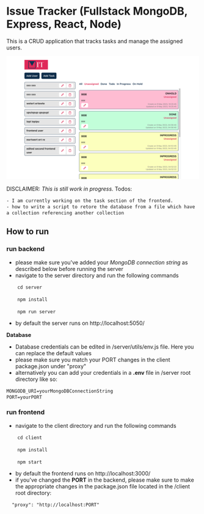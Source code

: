 # Issue Tracker (Fullstack MongoDB, Express, React, Node)
This is a CRUD application that tracks tasks and manage the assigned users.

![Project Preview](/client/src/assets/Screenshot%202023-05-10%20at%2009-38-49%20Issue%20Tracker.png)

DISCLAIMER:
*This is still work in progress.*
Todos:

    - I am currently working on the task section of the frontend.
    - how to write a script to retore the database from a file which have a collection referencing another collection

## How to run
### run backend
-   please make sure you've added your *MongoDB connection string* as described below before running the server
-   navigate to the server directory and run the following commands

```
    cd server

    npm install

    npm run server
```
-   by default the server runs on http://localhost:5050/

**Database**
-   Database credentials can be edited in /server/utils/env.js file. Here you can replace the default values
-   please make sure you match your PORT changes in the client package.json under "proxy"
-   alternatively you can add your credentials in a **.env** file in /server root directory like so:
```
MONGODB_URI=yourMongoDBConnectionString
PORT=yourPORT
```

### run frontend
-   navigate to the client directory and run the following commands
```
    cd client

    npm install

    npm start
```

-   by default the frontend runs on http://localhost:3000/
-   if you've changed the **PORT** in the backend, please make sure to make the appropriate changes in the package.json file located in the /client root directory:
```
  "proxy": "http://localhost:PORT"
```
